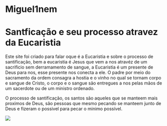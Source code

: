 # Miguel1nem
<h1>Santficação e seu processo atravez da Eucaristia</h1>    
<p>   Este site foi criado para falar oque é a Eucaristia e sobre o processo de santificação,
bem a eucaristia é Jesus que vem a nos atravéz de um sacrificio sem derramamento de sangue, a
Eucaristia é um presente de Deus para nos, esse presente nos conecta a ele. O padre por meio 
do sacramento da ordem consagra a hostia e o vinho no qual se tornam corpo e sangue de Cristo,
o corpo e o sangue são entregues a nos pelas mãos de um sacerdote ou de um ministro ordenado.</p>
<p>   O processo de santificação, os santos são aqueles que se manteem mais proximos de Deus,
são pessoas que mesmo pecando se manteem junto de Deus e fizeram o possivel para pecar o minimo
possível.</p>
<img src= "https://www.google.com/imgres?imgurl=https%3A%2F%2Flookaside.fbsbx.com%2Flookaside%2Fcrawler%2Fmedia%2F%3Fmedia_id%3D3858039607599356&tbnid=EqK9yENoa5SGlM&vet=12ahUKEwjhyv2_zLSCAxUBTbgEHS-zANcQMygAegQIARBF..i&imgrefurl=https%3A%2F%2Fwww.facebook.com%2FAdoradoresDaEucaristiaSantoPadrePio%2Fposts%2Fnestes-tempos-t%25C3%25A3o-tristes-de-f%25C3%25A9-morna-e-impiedade-triunfante-o-meio-mais-seguro-%2F3858039687599348%2F&docid=cVEc37Z10moIkM&w=720&h=936&q=eucaristia%20s%C3%A3o%20padre%20pio&ved=2ahUKEwjhyv2_zLSCAxUBTbgEHS-zANcQMygAegQIARBF">























